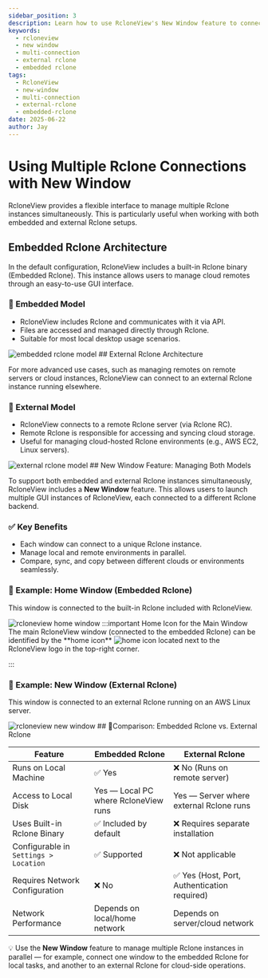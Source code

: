 ```yaml
---
sidebar_position: 3
description: Learn how to use RcloneView's New Window feature to connect and manage
keywords:
  - rcloneview
  - new window
  - multi-connection
  - external rclone
  - embedded rclone
tags:
  - RcloneView
  - new-window
  - multi-connection
  - external-rclone
  - embedded-rclone
date: 2025-06-22
author: Jay
---
```

# Using Multiple Rclone Connections with New Window

RcloneView provides a flexible interface to manage multiple Rclone instances simultaneously. This is particularly useful when working with both embedded and external Rclone setups.

## Embedded Rclone Architecture

In the default configuration, RcloneView includes a built-in Rclone binary (Embedded Rclone). This instance allows users to manage cloud remotes through an easy-to-use GUI interface.

### 🔹 Embedded Model

- RcloneView includes Rclone and communicates with it via API.
- Files are accessed and managed directly through Rclone.
- Suitable for most local desktop usage scenarios.

<img src="/support/images/en/howto/rcloneview-advanced/embedded-rclone-model.png" alt="embedded rclone model" class="img-medium img-center" />
## External Rclone Architecture

For more advanced use cases, such as managing remotes on remote servers or cloud instances, RcloneView can connect to an external Rclone instance running elsewhere.

### 🔹 External Model

- RcloneView connects to a remote Rclone server (via Rclone RC).
- Remote Rclone is responsible for accessing and syncing cloud storage.
- Useful for managing cloud-hosted Rclone environments (e.g., AWS EC2, Linux servers).

<img src="/support/images/en/howto/rcloneview-advanced/external-rclone-model.png" alt="external rclone model" class="img-medium img-center" />
## New Window Feature: Managing Both Models

To support both embedded and external Rclone instances simultaneously, RcloneView includes a **New Window** feature. This allows users to launch multiple GUI instances of RcloneView, each connected to a different Rclone backend.

### ✅ Key Benefits

- Each window can connect to a unique Rclone instance.
- Manage local and remote environments in parallel.
- Compare, sync, and copy between different clouds or environments seamlessly.

### 🔸 Example: Home Window (Embedded Rclone)

This window is connected to the built-in Rclone included with RcloneView.

<img src="/support/images/en/howto/rcloneview-advanced/rcloneview-home-window.png" alt="rcloneview home window" class="img-medium img-center" />
:::important Home Icon for the Main Window
The main RcloneView window (connected to the embedded Rclone) can be identified by the **home icon** <img src="/support/icons/home-icon.png" alt="home icon" class="inline-icon" /> located next to the RcloneView logo in the top-right corner.

:::
### 🔸 Example: New Window (External Rclone)

This window is connected to an external Rclone running on an AWS Linux server.

<img src="/support/images/en/howto/rcloneview-advanced/rcloneview-new-window.png" alt="rcloneview new window" class="img-medium img-center" />
## 🚩Comparison: Embedded Rclone vs. External Rclone

| Feature                               | Embedded Rclone                      | External Rclone                             |
| ------------------------------------- | ------------------------------------ | ------------------------------------------- |
| Runs on Local Machine                 | ✅ Yes                                | ❌ No (Runs on remote server)                |
| Access to Local Disk                  | Yes — Local PC where RcloneView runs | Yes — Server where external Rclone runs     |
| Uses Built-in Rclone Binary           | ✅ Included by default                | ❌ Requires separate installation            |
| Configurable in `Settings > Location` | ✅ Supported                          | ❌ Not applicable                            |
| Requires Network Configuration        | ❌ No                                 | ✅ Yes (Host, Port, Authentication required) |
| Network Performance                   | Depends on local/home network        | Depends on server/cloud network             |

 💡 Use the **New Window** feature to manage multiple Rclone instances in parallel — for example, connect one window to the embedded Rclone for local tasks, and another to an external Rclone for cloud-side operations.
